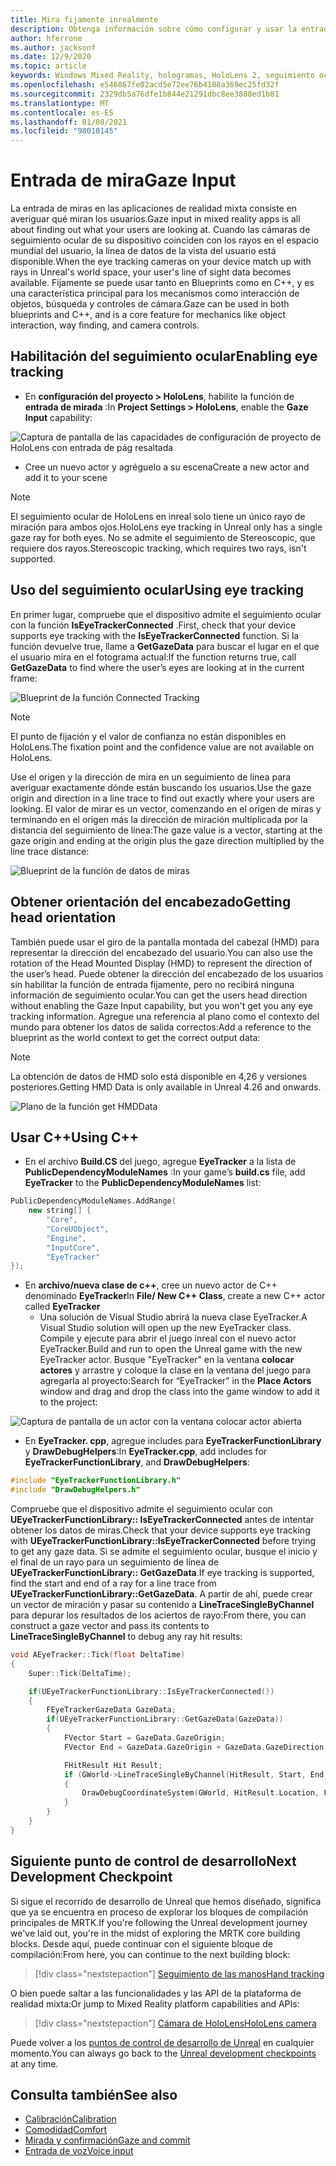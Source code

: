 ```yaml
---
title: Mira fijamente inrealmente
description: Obtenga información sobre cómo configurar y usar la entrada de fijamente con el seguimiento ocular y la orientación del encabezado de las aplicaciones de HoloLens en el caso de que no sea real.
author: hferrone
ms.author: jacksonf
ms.date: 12/9/2020
ms.topic: article
keywords: Windows Mixed Reality, hologramas, HoloLens 2, seguimiento ocular, entrada de mirada, pantalla montada de cabeza, motor no real, auriculares de realidad mixta, auriculares de la realidad mixta de Windows, auriculares de realidad virtual
ms.openlocfilehash: e546867fe02acd5e72ee76b4108a369ec25fd32f
ms.sourcegitcommit: 2329db5a76dfe1b844e21291dbc8ee3888ed1b81
ms.translationtype: MT
ms.contentlocale: es-ES
ms.lasthandoff: 01/08/2021
ms.locfileid: "98010145"
---
```

# <a name="gaze-input"></a><span data-ttu-id="648e6-104">Entrada de mira</span><span class="sxs-lookup"><span data-stu-id="648e6-104">Gaze Input</span></span>

<span data-ttu-id="648e6-105">La entrada de miras en las aplicaciones de realidad mixta consiste en averiguar qué miran los usuarios.</span><span class="sxs-lookup"><span data-stu-id="648e6-105">Gaze input in mixed reality apps is all about finding out what your users are looking at.</span></span> <span data-ttu-id="648e6-106">Cuando las cámaras de seguimiento ocular de su dispositivo coinciden con los rayos en el espacio mundial del usuario, la línea de datos de la vista del usuario está disponible.</span><span class="sxs-lookup"><span data-stu-id="648e6-106">When the eye tracking cameras on your device match up with rays in Unreal's world space, your user's line of sight data becomes available.</span></span> <span data-ttu-id="648e6-107">Fijamente se puede usar tanto en Blueprints como en C++, y es una característica principal para los mecanismos como interacción de objetos, búsqueda y controles de cámara.</span><span class="sxs-lookup"><span data-stu-id="648e6-107">Gaze can be used in both blueprints and C++, and is a core feature for mechanics like object interaction, way finding, and camera controls.</span></span>

## <a name="enabling-eye-tracking"></a><span data-ttu-id="648e6-108">Habilitación del seguimiento ocular</span><span class="sxs-lookup"><span data-stu-id="648e6-108">Enabling eye tracking</span></span>

- <span data-ttu-id="648e6-109">En **configuración del proyecto > HoloLens**, habilite la función de **entrada de mirada** :</span><span class="sxs-lookup"><span data-stu-id="648e6-109">In **Project Settings > HoloLens**, enable the **Gaze Input** capability:</span></span>

![Captura de pantalla de las capacidades de configuración de proyecto de HoloLens con entrada de pág resaltada](images/unreal-gaze-img-01.png)

- <span data-ttu-id="648e6-111">Cree un nuevo actor y agréguelo a su escena</span><span class="sxs-lookup"><span data-stu-id="648e6-111">Create a new actor and add it to your scene</span></span>

> [!NOTE]
> <span data-ttu-id="648e6-112">El seguimiento ocular de HoloLens en inreal solo tiene un único rayo de miración para ambos ojos.</span><span class="sxs-lookup"><span data-stu-id="648e6-112">HoloLens eye tracking in Unreal only has a single gaze ray for both eyes.</span></span> <span data-ttu-id="648e6-113">No se admite el seguimiento de Stereoscopic, que requiere dos rayos.</span><span class="sxs-lookup"><span data-stu-id="648e6-113">Stereoscopic tracking, which requires two rays, isn't supported.</span></span>

## <a name="using-eye-tracking"></a><span data-ttu-id="648e6-114">Uso del seguimiento ocular</span><span class="sxs-lookup"><span data-stu-id="648e6-114">Using eye tracking</span></span>

<span data-ttu-id="648e6-115">En primer lugar, compruebe que el dispositivo admite el seguimiento ocular con la función **IsEyeTrackerConnected** .</span><span class="sxs-lookup"><span data-stu-id="648e6-115">First, check that your device supports eye tracking with the **IsEyeTrackerConnected** function.</span></span>  <span data-ttu-id="648e6-116">Si la función devuelve true, llame a **GetGazeData** para buscar el lugar en el que el usuario mira en el fotograma actual:</span><span class="sxs-lookup"><span data-stu-id="648e6-116">If the function returns true, call **GetGazeData** to find where the user’s eyes are looking at in the current frame:</span></span>

![Blueprint de la función Connected Tracking](images/unreal-gaze-img-02.png)

> [!NOTE]
> <span data-ttu-id="648e6-118">El punto de fijación y el valor de confianza no están disponibles en HoloLens.</span><span class="sxs-lookup"><span data-stu-id="648e6-118">The fixation point and the confidence value are not available on HoloLens.</span></span>

<span data-ttu-id="648e6-119">Use el origen y la dirección de mira en un seguimiento de línea para averiguar exactamente dónde están buscando los usuarios.</span><span class="sxs-lookup"><span data-stu-id="648e6-119">Use the gaze origin and direction in a line trace to find out exactly where your users are looking.</span></span>  <span data-ttu-id="648e6-120">El valor de mirar es un vector, comenzando en el origen de miras y terminando en el origen más la dirección de miración multiplicada por la distancia del seguimiento de línea:</span><span class="sxs-lookup"><span data-stu-id="648e6-120">The gaze value is a vector, starting at the gaze origin and ending at the origin plus the gaze direction multiplied by the line trace distance:</span></span>

![Blueprint de la función de datos de miras](images/unreal-gaze-img-03.png)

## <a name="getting-head-orientation"></a><span data-ttu-id="648e6-122">Obtener orientación del encabezado</span><span class="sxs-lookup"><span data-stu-id="648e6-122">Getting head orientation</span></span>

<span data-ttu-id="648e6-123">También puede usar el giro de la pantalla montada del cabezal (HMD) para representar la dirección del encabezado del usuario.</span><span class="sxs-lookup"><span data-stu-id="648e6-123">You can also use the rotation of the Head Mounted Display (HMD) to represent the direction of the user’s head.</span></span> <span data-ttu-id="648e6-124">Puede obtener la dirección del encabezado de los usuarios sin habilitar la función de entrada fijamente, pero no recibirá ninguna información de seguimiento ocular.</span><span class="sxs-lookup"><span data-stu-id="648e6-124">You can get the users head direction without enabling the Gaze Input capability, but you won't get you any eye tracking information.</span></span>  <span data-ttu-id="648e6-125">Agregue una referencia al plano como el contexto del mundo para obtener los datos de salida correctos:</span><span class="sxs-lookup"><span data-stu-id="648e6-125">Add a reference to the blueprint as the world context to get the correct output data:</span></span>

> [!NOTE]
> <span data-ttu-id="648e6-126">La obtención de datos de HMD solo está disponible en 4,26 y versiones posteriores.</span><span class="sxs-lookup"><span data-stu-id="648e6-126">Getting HMD Data is only available in Unreal 4.26 and onwards.</span></span>

![Plano de la función get HMDData](images/unreal-gaze-img-04.png)

## <a name="using-c"></a><span data-ttu-id="648e6-128">Usar C++</span><span class="sxs-lookup"><span data-stu-id="648e6-128">Using C++</span></span>

- <span data-ttu-id="648e6-129">En el archivo **Build.CS** del juego, agregue **EyeTracker** a la lista de **PublicDependencyModuleNames** :</span><span class="sxs-lookup"><span data-stu-id="648e6-129">In your game’s **build.cs** file, add **EyeTracker** to the **PublicDependencyModuleNames** list:</span></span>

```cpp
PublicDependencyModuleNames.AddRange(
    new string[] {
        "Core",
        "CoreUObject",
        "Engine",
        "InputCore",
        "EyeTracker"
});
```

- <span data-ttu-id="648e6-130">En **archivo/nueva clase de c++**, cree un nuevo actor de C++ denominado **EyeTracker**</span><span class="sxs-lookup"><span data-stu-id="648e6-130">In **File/ New C++ Class**, create a new C++ actor called **EyeTracker**</span></span>
    - <span data-ttu-id="648e6-131">Una solución de Visual Studio abrirá la nueva clase EyeTracker.</span><span class="sxs-lookup"><span data-stu-id="648e6-131">A Visual Studio solution will open up the new EyeTracker class.</span></span> <span data-ttu-id="648e6-132">Compile y ejecute para abrir el juego inreal con el nuevo actor EyeTracker.</span><span class="sxs-lookup"><span data-stu-id="648e6-132">Build and run to open the Unreal game with the new EyeTracker actor.</span></span>  <span data-ttu-id="648e6-133">Busque "EyeTracker" en la ventana **colocar actores** y arrastre y coloque la clase en la ventana del juego para agregarla al proyecto:</span><span class="sxs-lookup"><span data-stu-id="648e6-133">Search for “EyeTracker” in the **Place Actors** window and drag and drop the class into the game window to add it to the project:</span></span>

![Captura de pantalla de un actor con la ventana colocar actor abierta](images/unreal-gaze-img-06.png)

- <span data-ttu-id="648e6-135">En **EyeTracker. cpp**, agregue includes para **EyeTrackerFunctionLibrary** y **DrawDebugHelpers**:</span><span class="sxs-lookup"><span data-stu-id="648e6-135">In **EyeTracker.cpp**, add includes for **EyeTrackerFunctionLibrary**, and **DrawDebugHelpers**:</span></span>

```cpp
#include "EyeTrackerFunctionLibrary.h"
#include "DrawDebugHelpers.h"
```

<span data-ttu-id="648e6-136">Compruebe que el dispositivo admite el seguimiento ocular con **UEyeTrackerFunctionLibrary:: IsEyeTrackerConnected** antes de intentar obtener los datos de miras.</span><span class="sxs-lookup"><span data-stu-id="648e6-136">Check that your device supports eye tracking with **UEyeTrackerFunctionLibrary::IsEyeTrackerConnected** before trying to get any gaze data.</span></span>  <span data-ttu-id="648e6-137">Si se admite el seguimiento ocular, busque el inicio y el final de un rayo para un seguimiento de línea de **UEyeTrackerFunctionLibrary:: GetGazeData**.</span><span class="sxs-lookup"><span data-stu-id="648e6-137">If eye tracking is supported, find the start and end of a ray for a line trace from **UEyeTrackerFunctionLibrary::GetGazeData**.</span></span> <span data-ttu-id="648e6-138">A partir de ahí, puede crear un vector de miración y pasar su contenido a **LineTraceSingleByChannel** para depurar los resultados de los aciertos de rayo:</span><span class="sxs-lookup"><span data-stu-id="648e6-138">From there, you can construct a gaze vector and pass its contents to **LineTraceSingleByChannel** to debug any ray hit results:</span></span>

```cpp
void AEyeTracker::Tick(float DeltaTime)
{
    Super::Tick(DeltaTime);

    if(UEyeTrackerFunctionLibrary::IsEyeTrackerConnected())
    {
        FEyeTrackerGazeData GazeData;
        if(UEyeTrackerFunctionLibrary::GetGazeData(GazeData))
        {
            FVector Start = GazeData.GazeOrigin;
            FVector End = GazeData.GazeOrigin + GazeData.GazeDirection * 100;

            FHitResult Hit Result;
            if (GWorld->LineTraceSingleByChannel(HitResult, Start, End, ECollisionChannel::ECC_Visiblity))
            {
                DrawDebugCoordinateSystem(GWorld, HitResult.Location, FQuat::Identity.Rotator(), 10);
            }
        }
    }
}
```

## <a name="next-development-checkpoint"></a><span data-ttu-id="648e6-139">Siguiente punto de control de desarrollo</span><span class="sxs-lookup"><span data-stu-id="648e6-139">Next Development Checkpoint</span></span>

<span data-ttu-id="648e6-140">Si sigue el recorrido de desarrollo de Unreal que hemos diseñado, significa que ya se encuentra en proceso de explorar los bloques de compilación principales de MRTK.</span><span class="sxs-lookup"><span data-stu-id="648e6-140">If you're following the Unreal development journey we've laid out, you're in the midst of exploring the MRTK core building blocks.</span></span> <span data-ttu-id="648e6-141">Desde aquí, puede continuar con el siguiente bloque de compilación:</span><span class="sxs-lookup"><span data-stu-id="648e6-141">From here, you can continue to the next building block:</span></span>

> [!div class="nextstepaction"]
> [<span data-ttu-id="648e6-142">Seguimiento de las manos</span><span class="sxs-lookup"><span data-stu-id="648e6-142">Hand tracking</span></span>](unreal-hand-tracking.md)

<span data-ttu-id="648e6-143">O bien puede saltar a las funcionalidades y las API de la plataforma de realidad mixta:</span><span class="sxs-lookup"><span data-stu-id="648e6-143">Or jump to Mixed Reality platform capabilities and APIs:</span></span>

> [!div class="nextstepaction"]
> [<span data-ttu-id="648e6-144">Cámara de HoloLens</span><span class="sxs-lookup"><span data-stu-id="648e6-144">HoloLens camera</span></span>](unreal-hololens-camera.md)

<span data-ttu-id="648e6-145">Puede volver a los [puntos de control de desarrollo de Unreal](unreal-development-overview.md#2-core-building-blocks) en cualquier momento.</span><span class="sxs-lookup"><span data-stu-id="648e6-145">You can always go back to the [Unreal development checkpoints](unreal-development-overview.md#2-core-building-blocks) at any time.</span></span>

## <a name="see-also"></a><span data-ttu-id="648e6-146">Consulta también</span><span class="sxs-lookup"><span data-stu-id="648e6-146">See also</span></span>
* [<span data-ttu-id="648e6-147">Calibración</span><span class="sxs-lookup"><span data-stu-id="648e6-147">Calibration</span></span>](../../calibration.md)
* [<span data-ttu-id="648e6-148">Comodidad</span><span class="sxs-lookup"><span data-stu-id="648e6-148">Comfort</span></span>](../../design/comfort.md)
* [<span data-ttu-id="648e6-149">Mirada y confirmación</span><span class="sxs-lookup"><span data-stu-id="648e6-149">Gaze and commit</span></span>](../../design/gaze-and-commit.md)
* [<span data-ttu-id="648e6-150">Entrada de voz</span><span class="sxs-lookup"><span data-stu-id="648e6-150">Voice input</span></span>](../../out-of-scope/voice-design.md)
